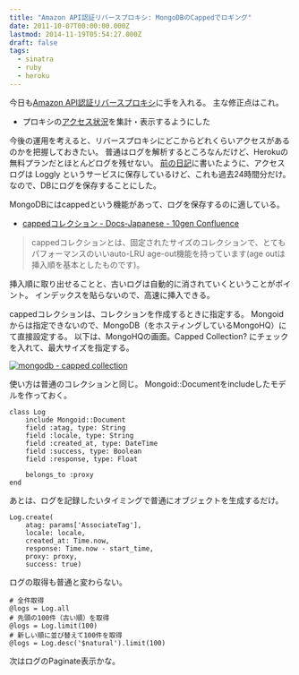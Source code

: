 ```yaml
---
title: "Amazon API認証リバースプロキシ: MongoDBのCappedでロギング"
date: 2011-10-07T00:00:00.000Z
lastmod: 2014-11-19T05:54:27.000Z
draft: false
tags:
  - sinatra
  - ruby
  - heroku
---
```


今日も[Amazon API認証リバースプロキシ](/posts/20111001/p01)に手を入れる。 主な修正点はこれ。

- プロキシの[アクセス状況](http://rpaproxy.tdiary.org/stats)を集計・表示するようにした

今後の運用を考えると、リバースプロキシにどこからどれくらいアクセスがあるのかを把握しておきたい。 普通はログを解析するところなんだけど、Herokuの無料プランだとほとんどログを残せない。 [前の日記](/posts/20111002/p01)に書いたように、アクセスログは Loggly というサービスに保存しているけど、これも過去24時間分だけ。 なので、DBにログを保存することにした。

MongoDBにはcappedという機能があって、ログを保存するのに適している。

- [cappedコレクション - Docs-Japanese - 10gen Confluence](http://www.mongodb.org/pages/viewpage.action?pageId=5079212)

> cappedコレクションとは、固定されたサイズのコレクションで、とてもパフォーマンスのいいauto-LRU age-out機能を持っています(age outは挿入順を基本としたものです)。

挿入順に取り出せることと、古いログは自動的に消されていくということがポイント。 インデックスを貼らないので、高速に挿入できる。

cappedコレクションは、コレクションを作成するときに指定する。 Mongoidからは指定できないので、MongoDB（をホスティングしているMongoHQ）にて直接設定する。 以下は、MongoHQの画面。Capped Collection? にチェックを入れて、最大サイズを指定する。

[![mongodb - capped collection](https://farm7.staticflickr.com/6239/6222153745_ef271c1f92.jpg "mongodb - capped collection")](http://www.flickr.com/photos/machu/6222153745/)

使い方は普通のコレクションと同じ。 Mongoid::Documentをincludeしたモデルを作っておく。

```
class Log
    include Mongoid::Document
    field :atag, type: String
    field :locale, type: String
    field :created_at, type: DateTime
    field :success, type: Boolean
    field :response, type: Float

    belongs_to :proxy
end
```

あとは、ログを記録したいタイミングで普通にオブジェクトを生成するだけ。

```
Log.create(
    atag: params['AssociateTag'],
    locale: locale,
    created_at: Time.now,
    response: Time.now - start_time,
    proxy: proxy,
    success: true)
```

ログの取得も普通と変わらない。

```
# 全件取得
@logs = Log.all
# 先頭の100件（古い順）を取得
@logs = Log.limit(100)
# 新しい順に並び替えて100件を取得
@logs = Log.desc('$natural').limit(100)
```

次はログのPaginate表示かな。

